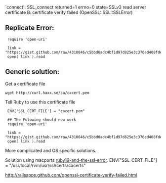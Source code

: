 `connect': SSL_connect returned=1 errno=0 state=SSLv3 read server certificate B: certificate verify failed (OpenSSL::SSL::SSLError)

Replicate Error:
--
     require 'open-uri'

     link = "https://gist.github.com/raw/4310046/c5bbd0adc4bf1d97d825e3c376ed408fde22340f/generic_file"
     open( link ).read

Generic solution:
--
 
Get a certificate file

    wget http://curl.haxx.se/ca/cacert.pem
    
Tell Ruby to use this certificate file

     ENV['SSL_CERT_FILE'] = "cacert.pem"
     
     ## The Folowing should now work     
     require 'open-uri'

     link = "https://gist.github.com/raw/4310046/c5bbd0adc4bf1d97d825e3c376ed408fde22340f/generic_file"
     open( link ).read

More complicated and OS specific solutions.

Solution using macports [ruby19-and-the-ssl-error][].
ENV["SSL_CERT_FILE"] = "/usr/local/rvm/usr/ssl/certs/cacerts"

http://railsapps.github.com/openssl-certificate-verify-failed.html

[ruby19-and-the-ssl-error]: http://martinottenwaelter.fr/2010/12/ruby19-and-the-ssl-error/
